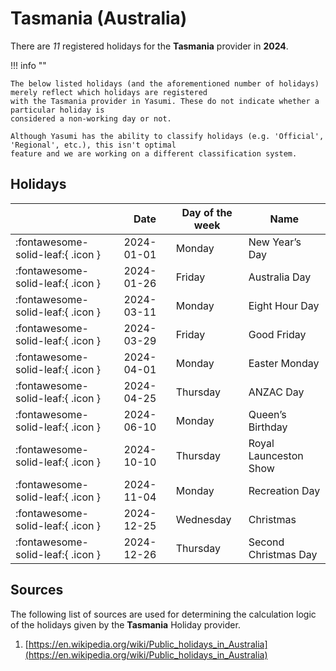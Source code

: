 # Tasmania (Australia)

There are _11_ registered holidays for the **Tasmania** provider in **2024**.

!!! info ""

    The below listed holidays (and the aforementioned number of holidays) merely reflect which holidays are registered
    with the Tasmania provider in Yasumi. These do not indicate whether a particular holiday is
    considered a non-working day or not.

    Although Yasumi has the ability to classify holidays (e.g. 'Official', 'Regional', etc.), this isn't optimal
    feature and we are working on a different classification system.

## Holidays

|     | Date | Day of the week | Name |
| --- | ---- | --------------- | ---- |
| :fontawesome-solid-leaf:{ .icon } | 2024-01-01 | Monday | New Year’s Day |
| :fontawesome-solid-leaf:{ .icon } | 2024-01-26 | Friday | Australia Day |
| :fontawesome-solid-leaf:{ .icon } | 2024-03-11 | Monday | Eight Hour Day |
| :fontawesome-solid-leaf:{ .icon } | 2024-03-29 | Friday | Good Friday |
| :fontawesome-solid-leaf:{ .icon } | 2024-04-01 | Monday | Easter Monday |
| :fontawesome-solid-leaf:{ .icon } | 2024-04-25 | Thursday | ANZAC Day |
| :fontawesome-solid-leaf:{ .icon } | 2024-06-10 | Monday | Queen’s Birthday |
| :fontawesome-solid-leaf:{ .icon } | 2024-10-10 | Thursday | Royal Launceston Show |
| :fontawesome-solid-leaf:{ .icon } | 2024-11-04 | Monday | Recreation Day |
| :fontawesome-solid-leaf:{ .icon } | 2024-12-25 | Wednesday | Christmas |
| :fontawesome-solid-leaf:{ .icon } | 2024-12-26 | Thursday | Second Christmas Day |

## Sources

The following list of sources are used for determining the calculation logic of
the holidays given by the **Tasmania** Holiday provider.

1. [https://en.wikipedia.org/wiki/Public_holidays_in_Australia](https://en.wikipedia.org/wiki/Public_holidays_in_Australia)
